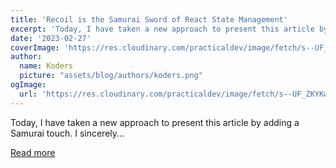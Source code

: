 ```yaml
---
title: 'Recoil is the Samurai Sword of React State Management'
excerpt: 'Today, I have taken a new approach to present this article by adding a Samurai touch. I sincerely...'
date: '2023-02-27'
coverImage: 'https://res.cloudinary.com/practicaldev/image/fetch/s--UF_ZKYKw--/c_imagga_scale,f_auto,fl_progressive,h_420,q_auto,w_1000/https://dev-to-uploads.s3.amazonaws.com/uploads/articles/1e3a4sdhiqx3tr3a8a3e.png'
author:
  name: Koders
  picture: "assets/blog/authors/koders.png"
ogImage:
  url: 'https://res.cloudinary.com/practicaldev/image/fetch/s--UF_ZKYKw--/c_imagga_scale,f_auto,fl_progressive,h_420,q_auto,w_1000/https://dev-to-uploads.s3.amazonaws.com/uploads/articles/1e3a4sdhiqx3tr3a8a3e.png'
---
```


Today, I have taken a new approach to present this article by adding a Samurai touch. I sincerely...

[Read more](https://dev.to/codeofrelevancy/recoil-is-the-samurai-sword-of-react-state-management-5h3c)
